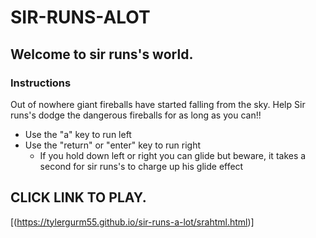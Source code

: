 # SIR-RUNS-ALOT
## Welcome to sir runs's world.



### Instructions

Out of nowhere giant fireballs have started falling from the sky.
Help Sir runs's dodge the dangerous fireballs for as long as you can!!
* Use the "a" key to run left 
* Use the "return" or "enter" key to run right 
  * If you hold down left or right you can glide but beware, it takes a second for sir runs's to charge up his glide effect 

## CLICK LINK TO PLAY.

[(https://tylergurm55.github.io/sir-runs-a-lot/srahtml.html)]
